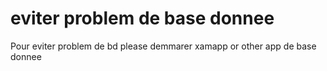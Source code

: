 <h1>eviter problem de base donnee</h1>
<p>Pour eviter problem de bd please demmarer xamapp or other app de base donnee </p>

